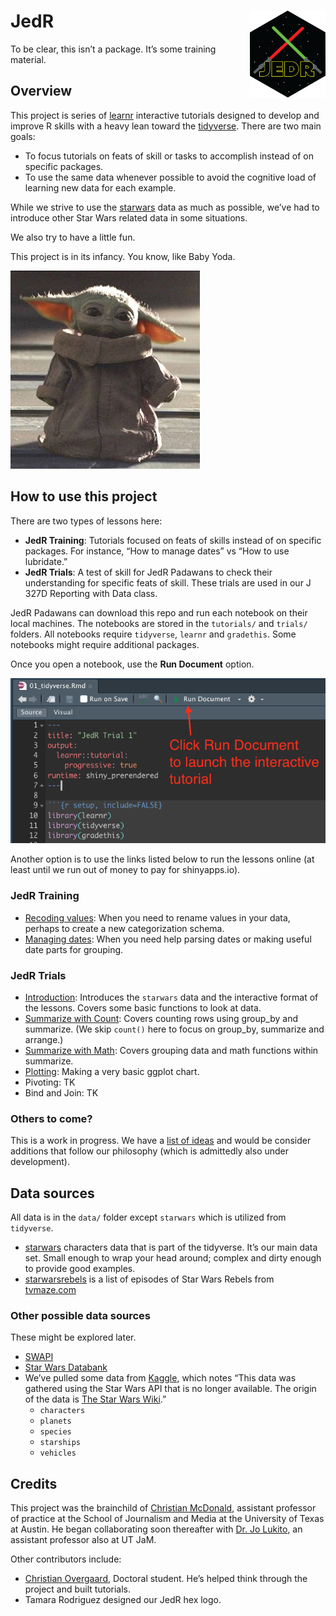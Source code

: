 
# JedR <img src='images/jedr_hex_800.png' align="right" height="139" />

To be clear, this isn’t a package. It’s some training material.

## Overview

This project is series of [learnr](https://rstudio.github.io/learnr/)
interactive tutorials designed to develop and improve R skills with a
heavy lean toward the [tidyverse](https://www.tidyverse.org/). There are
two main goals:

- To focus tutorials on feats of skill or tasks to accomplish instead of
  on specific packages.
- To use the same data whenever possible to avoid the cognitive load of
  learning new data for each example.

While we strive to use the
[starwars](https://dplyr.tidyverse.org/reference/starwars.html) data as
much as possible, we’ve had to introduce other Star Wars related data in
some situations.

We also try to have a little fun.

This project is in its infancy. You know, like Baby Yoda.

![Grogu](images/baby_yoda.jpeg)

## How to use this project

There are two types of lessons here:

- **JedR Training**: Tutorials focused on feats of skills instead of on
  specific packages. For instance, “How to manage dates” vs “How to use
  lubridate.”
- **JedR Trials**: A test of skill for JedR Padawans to check their
  understanding for specific feats of skill. These trials are used in
  our J 327D Reporting with Data class.

JedR Padawans can download this repo and run each notebook on their
local machines. The notebooks are stored in the `tutorials/` and
`trials/` folders. All notebooks require `tidyverse`, `learnr` and
`gradethis`. Some notebooks might require additional packages.

Once you open a notebook, use the **Run Document** option.

![Run Document](images/run-document.png)

Another option is to use the links listed below to run the lessons
online (at least until we run out of money to pay for shinyapps.io).

### JedR Training

- [Recoding values](https://utdata.shinyapps.io/jedr-categorization/):
  When you need to rename values in your data, perhaps to create a new
  categorization schema.
- [Managing dates](https://utdata.shinyapps.io/jedr-manage-dates/): When
  you need help parsing dates or making useful date parts for grouping.

### JedR Trials

- [Introduction](https://utdata.shinyapps.io/jedr-trial-01-intro/):
  Introduces the `starwars` data and the interactive format of the
  lessons. Covers some basic functions to look at data.
- [Summarize with
  Count](https://utdata.shinyapps.io/jedr-trial-02-count/): Covers
  counting rows using group_by and summarize. (We skip `count()` here to
  focus on group_by, summarize and arrange.)
- [Summarize with Math](https://utdata.shinyapps.io/jedr-trial-03-sum/):
  Covers grouping data and math functions within summarize.
- [Plotting](https://utdata.shinyapps.io/jedr-trial-04-plot/): Making a
  very basic ggplot chart.
- Pivoting: TK
- Bind and Join: TK

### Others to come?

This is a work in progress. We have a [list of
ideas](https://github.com/utdata/jedr-training/issues/2) and would be
consider additions that follow our philosophy (which is admittedly also
under development).

## Data sources

All data is in the `data/` folder except `starwars` which is utilized
from `tidyverse`.

- [starwars](https://dplyr.tidyverse.org/reference/starwars.html)
  characters data that is part of the tidyverse. It’s our main data set.
  Small enough to wrap your head around; complex and dirty enough to
  provide good examples.
- [starwarsrebels](data/starwarsrebels.csv) is a list of episodes of
  Star Wars Rebels from
  [tvmaze.com](https://www.tvmaze.com/shows/117/star-wars-rebels/episodes)

### Other possible data sources

These might be explored later.

- [SWAPI](https://swapi.dev/)
- [Star Wars Databank](https://www.starwars.com/databank)
- We’ve pulled some data from
  [Kaggle](https://www.kaggle.com/jsphyg/star-wars), which notes “This
  data was gathered using the Star Wars API that is no longer available.
  The origin of the data is [The Star Wars
  Wiki](https://starwars.fandom.com/wiki).”
  - `characters`
  - `planets`
  - `species`
  - `starships`
  - `vehicles`

## Credits

This project was the brainchild of [Christian
McDonald](https://journalism.utexas.edu/faculty/christian-mcdonald),
assistant professor of practice at the School of Journalism and Media at
the University of Texas at Austin. He began collaborating soon
thereafter with [Dr. Jo
Lukito](https://journalism.utexas.edu/faculty/jo-lukito), an assistant
professor also at UT JaM.

Other contributors include:

- [Christian
  Overgaard](https://journalism.utexas.edu/graduate/profiles/doctoral/christian-staal-bruun-overgaard),
  Doctoral student. He’s helped think through the project and built
  tutorials.
- Tamara Rodriguez designed our JedR hex logo.
